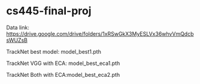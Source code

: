 # cs445-final-proj

Data link: https://drive.google.com/drive/folders/1xRSwGkX3MyESLVx36whvVmQdcbsWUZsB


TrackNet best model: model_best1.pth

TrackNet VGG with ECA: model_best_eca1.pth

TrackNet Both with ECA:model_best_eca2.pth
